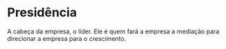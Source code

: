 # Presidência

A cabeça da empresa, o líder. Ele é quem fará a empresa a mediação para direcionar a empresa para o crescimento.

